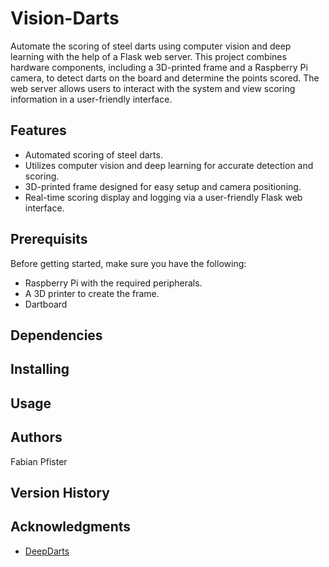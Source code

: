 # Vision-Darts

Automate the scoring of steel darts using computer vision and deep learning with the help of a Flask web server. This project combines hardware components, including a 3D-printed frame and a Raspberry Pi camera, to detect darts on the board and determine the points scored. The web server allows users to interact with the system and view scoring information in a user-friendly interface.

## Features

- Automated scoring of steel darts.
- Utilizes computer vision and deep learning for accurate detection and scoring.
- 3D-printed frame designed for easy setup and camera positioning.
- Real-time scoring display and logging via a user-friendly Flask web interface.

## Prerequisits
Before getting started, make sure you have the following:
* Raspberry Pi with the required peripherals.
* A 3D printer to create the frame.
* Dartboard

  
## Dependencies


## Installing

## Usage

## Authors

Fabian Pfister  

## Version History


## Acknowledgments
* [DeepDarts](https://ieeexplore.ieee.org/document/9522909)
